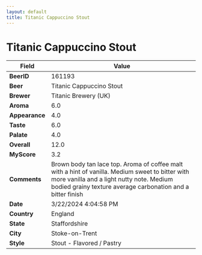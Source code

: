 ```yaml
---
layout: default
title: Titanic Cappuccino Stout
---
```


# Titanic Cappuccino Stout

| Field         | Value     |
|---------------|-----------|
| **BeerID** | 161193 |
| **Beer** | Titanic Cappuccino Stout |
| **Brewer** | Titanic Brewery (UK) |
| **Aroma** | 6.0 |
| **Appearance** | 4.0 |
| **Taste** | 6.0 |
| **Palate** | 4.0 |
| **Overall** | 12.0 |
| **MyScore** | 3.2 |
| **Comments** | Brown body tan lace top. Aroma of coffee malt with a hint of vanilla. Medium sweet to bitter with more vanilla and a light nutty note. Medium bodied grainy texture average carbonation and a bitter finish  |
| **Date** | 3/22/2024 4:04:58 PM |
| **Country** | England |
| **State** | Staffordshire |
| **City** | Stoke-on-Trent |
| **Style** | Stout - Flavored / Pastry |
